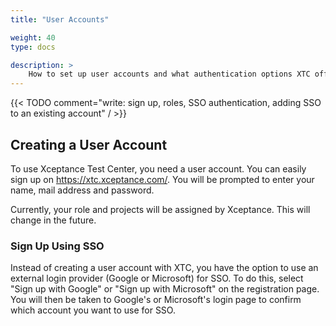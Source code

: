 ```yaml
---
title: "User Accounts"

weight: 40
type: docs

description: >
    How to set up user accounts and what authentication options XTC offers
---
```


{{< TODO comment="write: sign up, roles, SSO authentication, adding SSO to an existing account" / >}}

## Creating a User Account

To use Xceptance Test Center, you need a user account. You can easily sign up on https://xtc.xceptance.com/. You will be prompted to enter your name, mail address and password.

Currently, your role and projects will be assigned by Xceptance. This will change in the future.

### Sign Up Using SSO

Instead of creating a user account with XTC, you have the option to use an external login provider (Google or Microsoft) for SSO. To do this, select "Sign up with Google" or "Sign up with Microsoft" on the registration page. You will then be taken to Google's or Microsoft's login page to confirm which account you want to use for SSO.  



